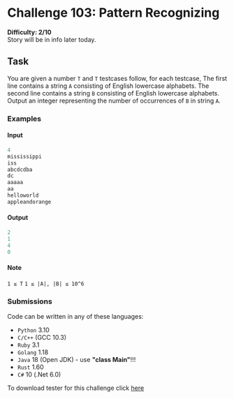 # Challenge 103: Pattern Recognizing

**Difficulty: 2/10**  
Story will be in info later today.

## Task

You are given a number `T` and `T` testcases follow, for each testcase,
The first line contains a string `A` consisting of English lowercase alphabets.
The second line contains a string `B` consisting of English lowercase alphabets.
Output an integer representing the number of occurrences of `B` in string `A`.

### Examples

#### Input

```rs
4
mississippi
iss
abcdcdba
dc
aaaaa
aa
helloworld
appleandorange
```

#### Output

```rs
2
1
4
0
```

#### Note

`1 ≤ T`
`1 ≤ |A|, |B| ≤ 10^6`

### Submissions

Code can be written in any of these languages:

- `Python` 3.10
- `C/C++` (GCC 10.3)
- `Ruby` 3.1
- `Golang` 1.18
- `Java` 18 (Open JDK) - use **"class Main"**!!!
- `Rust` 1.60
- `C#` 10 (.Net 6.0)

To download tester for this challenge click [here](https://downgit.github.io/#/home?url=https://github.com/Pomroka/TWT_Challenges_Tester/tree/main/Challenge_103)
